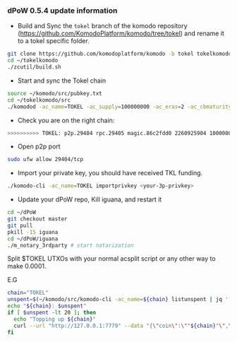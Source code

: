 ### dPoW 0.5.4 update information

- Build and Sync the `tokel` branch of the komodo repository (https://github.com/KomodoPlatform/komodo/tree/tokel) and rename it to a tokel specific folder.

```bash
git clone https://github.com/komodoplatform/komodo -b tokel tokelkomodo
cd ~/tokelkomodo
./zcutil/build.sh
```

- Start and sync the Tokel chain

```bash
source ~/komodo/src/pubkey.txt
cd ~/tokelkomodo/src
./komodod -ac_name=TOKEL -ac_supply=100000000 -ac_eras=2 -ac_cbmaturity=1 -ac_reward=100000000,4250000000 -ac_end=80640,0 -ac_decay=0,77700000 -ac_halving=0,525600 -ac_cc=555 -ac_ccenable=236,245,246,247 -ac_adaptivepow=6 -addnode=135.125.204.169 -addnode=192.99.71.125 -addnode=144.76.140.197 -addnode=135.181.92.123 -pubkey=$pubkey &
```

- Check you are on the right chain:

```bash
>>>>>>>>>> TOKEL: p2p.29404 rpc.29405 magic.86c2fdd0 2260925904 100000000 coins
```

- Open p2p port

```bash
sudo ufw allow 29404/tcp
```

- Import your private key, you should have received TKL funding.

```bash
./komodo-cli -ac_name=TOKEL importprivkey <your-3p-privkey>
```

- Update your dPoW repo, Kill iguana, and restart it

```bash
cd ~/dPoW
git checkout master
git pull
pkill -15 iguana
cd ~/dPoW/iguana
./m_notary_3rdparty # start notarization
```

Split $TOKEL UTXOs with your normal acsplit script or any other way to make 0.0001.

E.G

```bash
chain="TOKEL"
unspent=$(~/komodo/src/komodo-cli -ac_name=${chain} listunspent | jq '[.[] | select (.generated==false and .amount==0.0001 and .spendable==true and (.scriptPubKey == "'${pubkey}'"))] | length')
echo "${chain}: $unspent"
if [ $unspent -lt 20 ]; then
  echo "Topping up ${chain}"
  curl --url "http://127.0.0.1:7779" --data "{\"coin\":\""${chain}"\",\"agent\":\"iguana\",\"method\":\"splitfunds\",\"satoshis\":\"10000\",\"sendflag\":1,\"duplicates\":"20"}"
fi
```
